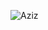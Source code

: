 ![Aziz](https://user-images.githubusercontent.com/60838224/195602816-75e02041-79bb-42cb-81ce-20c38eacd6c7.png)
